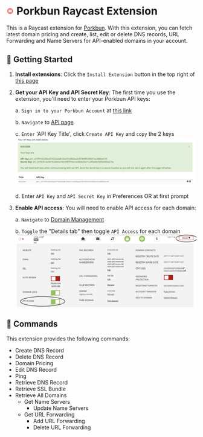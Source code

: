 # <img src="./assets/porkbun.png" width="20" height="20" /> Porkbun Raycast Extension

This is a Raycast extension for [Porkbun](https://porkbun.com/). With this extension, you can fetch latest domain pricing and create, list, edit or delete DNS records, URL Forwarding and Name Servers for API-enabled domains in your account.

## 🚀 Getting Started

1. **Install extensions**: Click the `Install Extension` button in the top right of [this page](https://www.raycast.com/xmok/porkbun)

2. **Get your API Key and API Secret Key**: The first time you use the extension, you'll need to enter your Porkbun API keys:

    a. `Sign in to your Porkbun Account` at [this link](https://porkbun.com/account/login)

    b. `Navigate` to [API page](https://porkbun.com/account/api)
    
    c. `Enter` 'API Key Title', click `Create API Key` and `copy` the 2 keys
    <img src="./assets/porkbun-create-api-key.png" alt="Create API Key" />
  
    d. Enter `API Key` and `API Secret Key` in Preferences OR at first prompt

3. **Enable API access**: You will need to enable API access for each domain:

    a. `Navigate` to [Domain Management](https://porkbun.com/account/domainsSpeedy)

    b. `Toggle` the "Details tab" then toggle `API Access` for each domain
    <img src="./assets/porkbun-enable-api-access.png" alt="Enable API Access" />

## 🔧 Commands

This extension provides the following commands:

- Create DNS Record
- Delete DNS Record
- Domain Pricing
- Edit DNS Record
- Ping
- Retrieve DNS Record
- Retrieve SSL Bundle
- Retrieve All Domains
    - Get Name Servers
        - Update Name Servers
    - Get URL Forwarding
        - Add URL Forwarding
        - Delete URL Forwarding